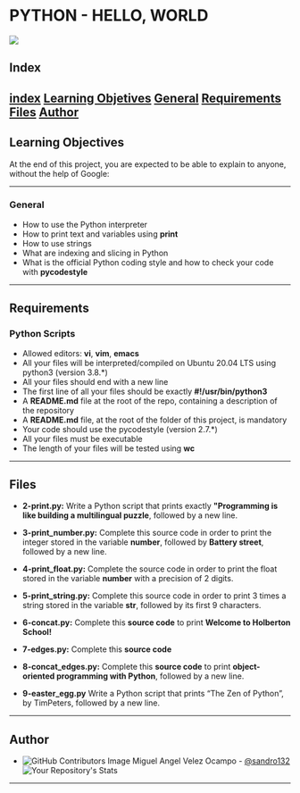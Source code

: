 # PYTHON - HELLO, WORLD

![](https://i.pinimg.com/originals/d3/16/46/d31646b7c3a8d1592c06ed9b6525ceff.jpg)

## Index
[index](#index)
[Learning Objetives](#learning-objectives)
[General](#general)
[Requirements](#requirements)
[Files](#files)
[Author](#author)
---
## Learning Objectives
At the end of this project, you are expected to be able to explain to anyone, without the help of Google:

---
### General

* How to use the Python interpreter
* How to print text and variables using **print**
* How to use strings
* What are indexing and slicing in Python
* What is the official Python coding style and how to check your code with **pycodestyle**

---
## Requirements 
### Python Scripts

* Allowed editors: **vi**, **vim**, **emacs**
* All your files will be interpreted/compiled on Ubuntu 20.04 LTS using python3 (version 3.8.*)
* All your files should end with a new line
* The first line of all your files should be exactly **#!/usr/bin/python3**
* A **README.md** file at the root of the repo, containing a description of the repository
* A **README.md** file, at the root of the folder of this project, is mandatory
* Your code should use the pycodestyle (version 2.7.*)
* All your files must be executable
* The length of your files will be tested using **wc**

---
## Files
* **2-print.py:** Write a Python script that prints exactly **"Programming is like building a multilingual puzzle**, followed by a new line.

* **3-print_number.py:** Complete this source code in order to print the integer stored in the variable **number**, followed by **Battery street**, followed by a new line.

* **4-print_float.py:** Complete the source code in order to print the float stored in the variable **number** with a precision of 2 digits.

* **5-print_string.py:** Complete this source code in order to print 3 times a string stored in the variable **str**, followed by its first 9 characters.

* **6-concat.py:** Complete this **source code** to print **Welcome to Holberton School!**

* **7-edges.py:** Complete this **source code**

* **8-concat_edges.py:** Complete this **source code** to print **object-oriented programming with Python**, followed by a new line.

* **9-easter_egg.py** Write a Python script that prints “The Zen of Python”, by TimPeters, followed by a new line.
***
## Author 

* ![GitHub Contributors Image](https://contrib.rocks/image?repo=sandro132/holbertonschool-low_level_programming) 
Miguel Angel Velez Ocampo - <a href="https://github.com/sandro132" target="_blank"> @sandro132</a>![Your Repository's Stats](https://github-readme-stats.vercel.app/api?username=sandro132&show_icons=true)
***